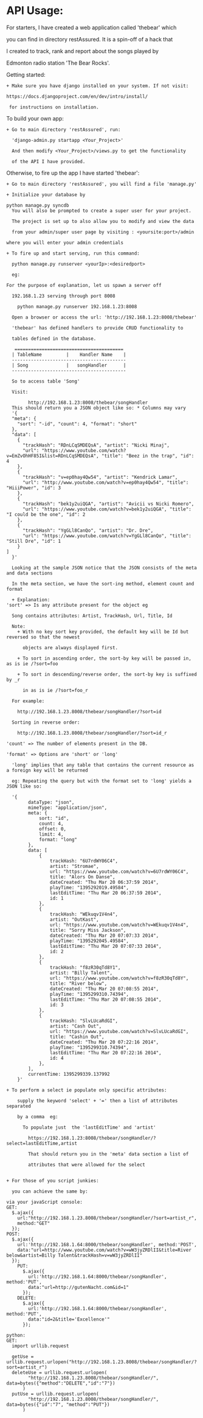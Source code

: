 

API Usage:
======================

  For starters, I have created a web application called 'thebear' which

  you can find in directory restAssured. It is a spin-off of a hack that
  
  I created to track, rank and report about the songs played by 
  
  Edmonton radio station 'The Bear Rocks'.

  Getting started:

    + Make sure you have django installed on your system. If not visit:

	https://docs.djangoproject.com/en/dev/intro/install/	      
    
     for instructions on installation. 
      

  To build your own app:

    + Go to main directory 'restAssured', run:

      'django-admin.py startapp <Your_Project>'

      And then modify <Your_Project>/views.py to get the functionality

      of the API I have provided.

  Otherwise, to fire up the app I have started 'thebear':

    + Go to main directory 'restAssured', you will find a file 'manage.py'
    
    + Initialize your database by

	python manage.py syncdb
      You will also be prompted to create a super user for your project.
      
      The project is set up to also allow you to modify and view the data

      from your admin/super user page by visiting : <yoursite:port>/admin

	where you will enter your admin credentials

    + To fire up and start serving, run this command:
      
      python manage.py runserver <yourIp>:<desiredport>

      eg:

	For the purpose of explanation, let us spawn a server off

	  192.168.1.23 serving through port 8008

	    python manage.py runserver 192.168.1.23:8008

      Open a browser or access the url: 'http://192.168.1.23:8008/thebear'

      'thebear' has defined handlers to provide CRUD functionality to 
    
      tables defined in the database.

       ========================================
      | TableName         |    Handler Name    |
      ------------------------------------------
      | Song              |   songHandler      |
      ------------------------------------------

      So to access table 'Song'

      Visit:

	        http://192.168.1.23:8008/thebear/songHandler
      This should return you a JSON object like so: * Columns may vary
      '{
	  "meta": {
	    "sort": "-id", "count": 4, "format": "short"
	  }, 
	  "data": [
	    {
	      "trackHash": "RDnLCqSMDEQsA", "artist": "Nicki Minaj", 
	      "url": "https://www.youtube.com/watch?v=EmZvOhHF85I&list=RDnLCqSMDEQsA", "title": "Beez in the trap", "id": 4
	    }, 
	    {
	      "trackHash": "v=ep0hay4Qw54", "artist": "Kendrick Lamar", 
	      "url": "http://www.youtube.com/watch?v=ep0hay4Qw54", "title": "HiiiPower", "id": 3
	    }, 
	    {
	      "trackHash": "bek1y2uiQGA", "artist": "Avicii vs Nicki Romero", 
	      "url": "https://www.youtube.com/watch?v=bek1y2uiQGA", "title": "I could be the one", "id": 2
	    }, 
	    {
	      "trackHash": "YgGLl8CanQo", "artist": "Dr. Dre", 
	      "url": "https://www.youtube.com/watch?v=YgGLl8CanQo", "title": "Still Dre", "id": 1
	    }
	]
      }'

      Looking at the sample JSON notice that the JSON consists of the meta and data sections

      In the meta section, we have the sort-ing method, element count and format

      + Explanation:
	'sort' => Is any attribute present for the object eg

	  Song contains attributes: Artist, TrackHash, Url, Title, Id

	  Note:
	    + With no key sort key provided, the default key will be Id but reversed so that the newest

	      objects are always displayed first.

	    + To sort in ascending order, the sort-by key will be passed in, as is ie /?sort=foo

	    + To sort in descending/reverse order, the sort-by key is suffixed by _r

	      in as is ie /?sort=foo_r

	  For example:

	    http://192.168.1.23.8008/thebear/songHandler/?sort=id

	  Sorting in reverse order:

	    http://192.168.1.23.8008/thebear/songHandler/?sort=id_r

	'count' => The number of elements present in the DB.

	'format' => Options are 'short' or 'long'

	  'long' implies that any table that contains the current resource as a foreign key will be returned

	  eg: Repeating the query but with the format set to 'long' yields a JSON like so:

	  '{
            dataType: "json",
            mimeType: "application/json",
            meta: {
                sort: "id",
                count: 4,
                offset: 0,
                limit: 4,
                format: "long"
            },
            data: [
                {
                    trackHash: "6U7rdWY06C4",
                    artist: "Stromae",
                    url: "https://www.youtube.com/watch?v=6U7rdWY06C4",
                    title: "Alors On Danse",
                    dateCreated: "Thu Mar 20 06:37:59 2014",
                    playTime: "1395292019.49584",
                    lastEditTime: "Thu Mar 20 06:37:59 2014",
                    id: 1
                },
                {
                    trackHash: "WEkuqv1V4n4",
                    artist: "OutKast",
                    url: "https://www.youtube.com/watch?v=WEkuqv1V4n4",
                    title: "Sorry Miss Jackson",
                    dateCreated: "Thu Mar 20 07:07:33 2014",
                    playTime: "1395292045.49584",
                    lastEditTime: "Thu Mar 20 07:07:33 2014",
                    id: 2
                },
                {
                    trackHash: "f8zR30qTd8Y1",
                    artist: "Billy Talent",
                    url: "https://www.youtube.com/watch?v=f8zR30qTd8Y",
                    title: "River below",
                    dateCreated: "Thu Mar 20 07:08:55 2014",
                    playTime: "1395299310.74394",
                    lastEditTime: "Thu Mar 20 07:08:55 2014",
                    id: 3
                },
                {
                    trackHash: "SlvLUcaRdGI",
                    artist: "Cash Out",
                    url: "https://www.youtube.com/watch?v=SlvLUcaRdGI",
                    title: "Cashin Out",
                    dateCreated: "Thu Mar 20 07:22:16 2014",
                    playTime: "1395299310.74394",
                    lastEditTime: "Thu Mar 20 07:22:16 2014",
                    id: 4
                },
            ],
            currentTime: 1395299339.137992
	    }'

    + To perform a select ie populate only specific attributes:

        supply the keyword 'select' + '=' then a list of attributes separated

        by a comma  eg:

          To populate just  the 'lastEditTime' and 'artist'

            https://192.168.1.23:8008/thebear/songHandler/?select=lastEditTime,artist

            That should return you in the 'meta' data section a list of

            attributes that were allowed for the select


    + For those of you script junkies:

      you can achieve the same by:

	via your javaScript console:
	GET:
	  $.ajax({
	    url:"http://192.168.1.23.8008/thebear/songHandler/?sort=artist_r", 
	    method:"GET"
	  });
	POST:
	  $.ajax({
	    url:'http://192.168.1.64:8000/thebear/songHandler', method:'POST',
	    data:"url=http://www.youtube.com/watch?v=wW3jyZRDlII&title=River below&artist=Billy Talent&trackHash=v=wW3jyZRDlII"
	  }); 
        PUT:
          $.ajax({
            url:'http://192.168.1.64:8000/thebear/songHandler', method:'PUT',
            data:"url=http://gutenNacht.com&id=1"
          });
        DELETE:
          $.ajax({
            url:'http://192.168.1.64:8000/thebear/songHandler', method:'PUT',
            data:"id=2&title='Excellence'"
          });

	python:
	GET:
	  import urllib.request

	  getUse = urllib.request.urlopen("http://192.168.1.23.8008/thebear/songHandler/?sort=artist_r")
	  deleteUse = urllib.request.urlopen(
            "http://192.168.1.23.8008/thebear/songHandler/", data=bytes({"method":"DELETE","id":"7"})
          )
	  putUse = urllib.request.urlopen(
            "http://192.168.1.23.8008/thebear/songHandler/", data=bytes({"id":"7", "method":"PUT"})
          )

